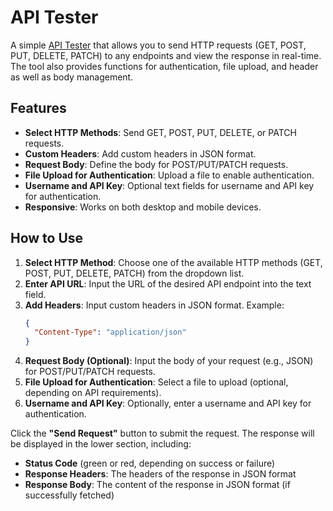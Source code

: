# API Tester

A simple [API Tester](https://erikdevelopment.github.io/API-Test-Tool/) that allows you to send HTTP requests (GET, POST, PUT, DELETE, PATCH) to any endpoints and view the response in real-time. The tool also provides functions for authentication, file upload, and header as well as body management.

## Features

- **Select HTTP Methods**: Send GET, POST, PUT, DELETE, or PATCH requests.
- **Custom Headers**: Add custom headers in JSON format.
- **Request Body**: Define the body for POST/PUT/PATCH requests.
- **File Upload for Authentication**: Upload a file to enable authentication.
- **Username and API Key**: Optional text fields for username and API key for authentication.
- **Responsive**: Works on both desktop and mobile devices.

## How to Use

1. **Select HTTP Method**: Choose one of the available HTTP methods (GET, POST, PUT, DELETE, PATCH) from the dropdown list.
2. **Enter API URL**: Input the URL of the desired API endpoint into the text field.
3. **Add Headers**: Input custom headers in JSON format. Example:
   ```json
   {
     "Content-Type": "application/json"
   }
   ```
4. **Request Body (Optional)**: Input the body of your request (e.g., JSON) for POST/PUT/PATCH requests.
5. **File Upload for Authentication**: Select a file to upload (optional, depending on API requirements).
6. **Username and API Key**: Optionally, enter a username and API key for authentication.

Click the **"Send Request"** button to submit the request. The response will be displayed in the lower section, including:

- **Status Code** (green or red, depending on success or failure)
- **Response Headers**: The headers of the response in JSON format
- **Response Body**: The content of the response in JSON format (if successfully fetched)
